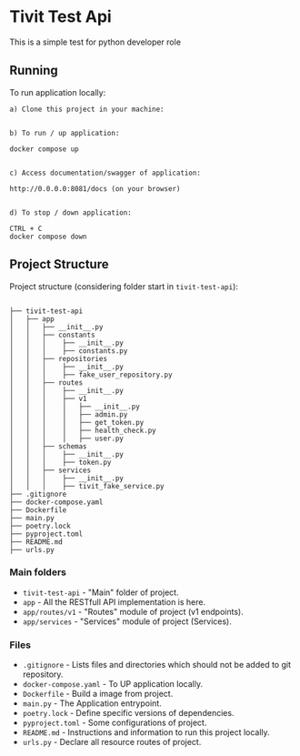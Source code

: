 # Tivit Test Api
This is a simple test for python developer role

## Running

To run application locally:

```
a) Clone this project in your machine:


b) To run / up application:

docker compose up


c) Access documentation/swagger of application:

http://0.0.0.0:8081/docs (on your browser)


d) To stop / down application:

CTRL + C
docker compose down
```

## Project Structure

Project structure (considering folder start in `tivit-test-api`):

```

├── tivit-test-api
│   ├── app
│   │   ├── __init__.py
│   │   ├── constants
│   │   │    ├── __init__.py 
│   │   │    ├── constants.py
│   │   ├── repositories
│   │   │    ├── __init__.py 
│   │   │    ├── fake_user_repository.py
│   │   ├── routes
│   │   │    ├── __init__.py
│   │   │    ├── v1
│   │   │    │   ├── __init__.py 
│   │   │    │   ├── admin.py
│   │   │    │   ├── get_token.py
│   │   │    │   ├── health_check.py
│   │   │    │   ├── user.py
│   │   ├── schemas
│   │   │    ├── __init__.py 
│   │   │    ├── token.py
│   │   ├── services
│   │   │    ├── __init__.py 
│   │   │    ├── tivit_fake_service.py
├── .gitignore
├── docker-compose.yaml
├── Dockerfile
├── main.py
├── poetry.lock
├── pyproject.toml
├── README.md
├── urls.py

```

### Main folders

* `tivit-test-api` - "Main" folder of project.
* `app` - All the RESTfull API implementation is here.
* `app/routes/v1` - "Routes" module of project (v1 endpoints).
* `app/services` - "Services" module of project (Services).

### Files

* `.gitignore` - Lists files and directories which should not be added to git repository.
* `docker-compose.yaml` - To UP application locally.
* `Dockerfile` - Build a image from project.
* `main.py` - The Application entrypoint.
* `poetry.lock` - Define specific versions of dependencies.
* `pyproject.toml` - Some configurations of project.
* `README.md` - Instructions and information to run this project locally.
* `urls.py` - Declare all resource routes of project.
